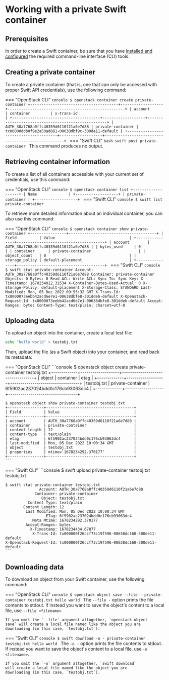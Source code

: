 # Working with a private Swift container

## Prerequisites

In order to create a Swift container, be sure that you have
[installed and configured](index.md) the required command-line interface
(CLI) tools.


## Creating a private container

To create a private container (that is, one that can only be accessed
with proper Swift API credentials), use the following command:

=== "OpenStack CLI"
    ```console
    $ openstack container create private-container
    +---------------------------------------+-------------------+----------------------------------------------------+
    | account                               | container         | x-trans-id                                         |
    +---------------------------------------+-------------------+----------------------------------------------------+
    | AUTH_30a7768a0ffc40359d6110f21a6e7d88 | private-container | tx00000ddb0f9e2a50ad881-00638dbf9c-300de11-default |
    +---------------------------------------+-------------------+----------------------------------------------------+
    ```
=== "Swift CLI"
    ```bash
    swift post private-container
    ```
    This command produces no output.


## Retrieving container information

To create a list of all containers accessible with your current set of
credentials, use this command:

=== "OpenStack CLI"
    ```console
    $ openstack container list
    +-------------------+
    | Name              |
    +-------------------+
    | private-container |
    +-------------------+
    ```
=== "Swift CLI"
    ```console
    $ swift list
    private-container
    ```

To retrieve more detailed information about an individual container,
you can also use this command:

=== "OpenStack CLI"
    ```console
    $ openstack container show private-container
    +----------------+---------------------------------------+
    | Field          | Value                                 |
    +----------------+---------------------------------------+
    | account        | AUTH_30a7768a0ffc40359d6110f21a6e7d88 |
    | bytes_used     | 0                                     |
    | container      | private-container                     |
    | object_count   | 0                                     |
    | storage_policy | default-placement                     |
    +----------------+---------------------------------------+
    ```
=== "Swift CLI"
    ```console
    $ swift stat private-container
                          Account: AUTH_30a7768a0ffc40359d6110f21a6e7d88
                        Container: private-container
                          Objects: 0
                            Bytes: 0
                         Read ACL:
                        Write ACL:
                          Sync To:
                         Sync Key:
                      X-Timestamp: 1670234012.31534
    X-Container-Bytes-Used-Actual: 0
                 X-Storage-Policy: default-placement
                  X-Storage-Class: STANDARD
                    Last-Modified: Mon, 05 Dec 2022 09:53:32 GMT
                       X-Trans-Id: tx0000073eebb42acd6e7e1-00638dbfe8-301ddeb-default
           X-Openstack-Request-Id: tx0000073eebb42acd6e7e1-00638dbfe8-301ddeb-default
                    Accept-Ranges: bytes
                     Content-Type: text/plain; charset=utf-8
    ```

## Uploading data

To upload an object into the container, create a local test file:

```bash
echo "hello world" > testobj.txt
```

Then, upload the file (as a Swift object) into your container, and
read back its metadata:

=== "OpenStack CLI"
    ```console
    $ openstack object create private-container testobj.txt
    +-------------+-------------------+----------------------------------+
    | object      | container         | etag                             |
    +-------------+-------------------+----------------------------------+
    | testobj.txt | private-container | 6f5902ac237024bdd0c176cb93063dc4 |
    +-------------+-------------------+----------------------------------+

    $ openstack object show private-container testobj.txt
    +----------------+---------------------------------------+
    | Field          | Value                                 |
    +----------------+---------------------------------------+
    | account        | AUTH_30a7768a0ffc40359d6110f21a6e7d88 |
    | container      | private-container                     |
    | content-length | 12                                    |
    | content-type   | text/plain                            |
    | etag           | 6f5902ac237024bdd0c176cb93063dc4      |
    | last-modified  | Mon, 05 Dec 2022 10:00:34 GMT         |
    | object         | testobj.txt                           |
    | properties     | mtime='1670234292.370177'             |
    +----------------+---------------------------------------+
    ```
=== "Swift CLI"
    ```console
    $ swift upload private-container testobj.txt
    testobj.txt

    $ swift stat private-container testobj.txt
                   Account: AUTH_30a7768a0ffc40359d6110f21a6e7d88
                 Container: private-container
                    Object: testobj.txt
              Content Type: text/plain
            Content Length: 12
             Last Modified: Mon, 05 Dec 2022 10:00:34 GMT
                      ETag: 6f5902ac237024bdd0c176cb93063dc4
                Meta Mtime: 1670234292.370177
             Accept-Ranges: bytes
               X-Timestamp: 1670234434.67877
                X-Trans-Id: tx000000f26ccf73c19f596-00638dc160-300de11-default
    X-Openstack-Request-Id: tx000000f26ccf73c19f596-00638dc160-300de11-default
    ```

## Downloading data

To download an object from your Swift container, use the following
command:

=== "OpenStack CLI"
    ```console
    $ openstack object save --file - private-container testobj.txt
    hello world
    ```
    The `--file -` option prints the file contents to stdout. If
    instead you want to save the object's content to a local file,
    use `--file <filename>`.

    If you omit the `--file` argument altogether, `openstack object
    save` will create a local file named like the object you are
    downloading (in this case, `testobj.txt`).
=== "Swift CLI"
    ```console
    $ swift download -o - private-container testobj.txt
    hello world
    ```
    The `-o -` option prints the file contents to stdout. If
    instead you want to save the object's content to a local file,
    use `-o <filename>`.

    If you omit the `-o` argument altogether, `swift download`
    will create a local file named like the object you are
    downloading (in this case, `testobj.txt`).
